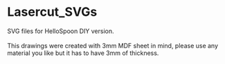 # Lasercut_SVGs
SVG files for HelloSpoon DIY version.
<br><br> This drawings were created with 3mm MDF sheet in mind, please use any material you like but it has to have 3mm of thickness.
